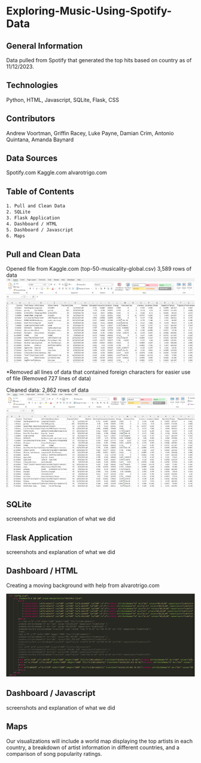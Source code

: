 # Exploring-Music-Using-Spotify-Data

## General Information ##
Data pulled from Spotify that generated the top hits based on country as of 11/12/2023. 

## Technologies ##
Python, HTML, Javascript, SQLite, Flask, CSS

## Contributors ##
Andrew Voortman, Griffin Racey, Luke Payne, Damian Crim, Antonio Quintana, Amanda Baynard

## Data Sources ##
Spotify.com
Kaggle.com
alvarotrigo.com

## Table of Contents ##
    1. Pull and Clean Data 
    2. SQLite
    3. Flask Application
    4. Dashboard / HTML
    5. Dashboard / Javascript
    6. Maps

## Pull and Clean Data ##
Opened file from Kaggle.com (top-50-musicality-global.csv)
3,589 rows of data
![Alt text](image.png)

*Removed all lines of data that contained foreign characters for easier use of file 
(Removed 727 lines of data)


Cleaned data:
2,862 rows of data
![Alt text](image-1.png)

## SQLite ##
screenshots and explanation of what we did



## Flask Application ##
screenshots and explanation of what we did



## Dashboard / HTML ##
Creating a moving background with help from alvarotrigo.com

![Alt text](image-2.png)



## Dashboard / Javascript ##
screenshots and explanation of what we did



## Maps ##
Our visualizations will include a world map displaying the top artists in each country, a breakdown of artist information in different countries, and a comparison of song popularity ratings. 

